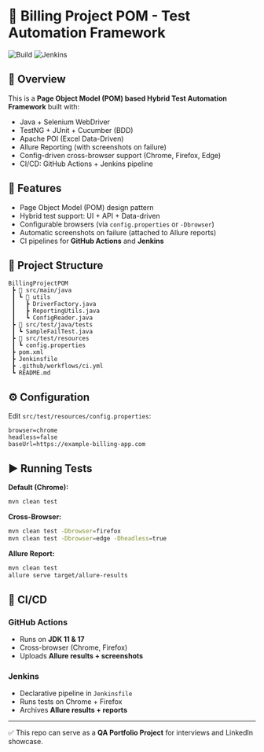 # 🧾 Billing Project POM - Test Automation Framework

![Build](https://github.com/your-username/BillingProjectPOM/actions/workflows/ci.yml/badge.svg)
![Jenkins](https://img.shields.io/badge/Jenkins-Pipeline-green)

## 📌 Overview
This is a **Page Object Model (POM) based Hybrid Test Automation Framework** built with:
- Java + Selenium WebDriver
- TestNG + JUnit + Cucumber (BDD)
- Apache POI (Excel Data-Driven)
- Allure Reporting (with screenshots on failure)
- Config-driven cross-browser support (Chrome, Firefox, Edge)
- CI/CD: GitHub Actions + Jenkins pipeline

## 🚀 Features
- Page Object Model (POM) design pattern
- Hybrid test support: UI + API + Data-driven
- Configurable browsers (via `config.properties` or `-Dbrowser`)
- Automatic screenshots on failure (attached to Allure reports)
- CI pipelines for **GitHub Actions** and **Jenkins**

## 📂 Project Structure
```
BillingProjectPOM
 ┣ 📂 src/main/java
 ┃ ┗ 📂 utils
 ┃   ┣ DriverFactory.java
 ┃   ┣ ReportingUtils.java
 ┃   ┗ ConfigReader.java
 ┣ 📂 src/test/java/tests
 ┃ ┗ SampleFailTest.java
 ┣ 📂 src/test/resources
 ┃ ┗ config.properties
 ┣ pom.xml
 ┣ Jenkinsfile
 ┣ .github/workflows/ci.yml
 ┗ README.md
```

## ⚙️ Configuration
Edit `src/test/resources/config.properties`:
```properties
browser=chrome
headless=false
baseUrl=https://example-billing-app.com
```

## ▶️ Running Tests

**Default (Chrome):**
```bash
mvn clean test
```

**Cross-Browser:**
```bash
mvn clean test -Dbrowser=firefox
mvn clean test -Dbrowser=edge -Dheadless=true
```

**Allure Report:**
```bash
mvn clean test
allure serve target/allure-results
```

## 🔗 CI/CD

### GitHub Actions
- Runs on **JDK 11 & 17**
- Cross-browser (Chrome, Firefox)
- Uploads **Allure results + screenshots**

### Jenkins
- Declarative pipeline in `Jenkinsfile`
- Runs tests on Chrome + Firefox
- Archives **Allure results + reports**

---
✅ This repo can serve as a **QA Portfolio Project** for interviews and LinkedIn showcase.
